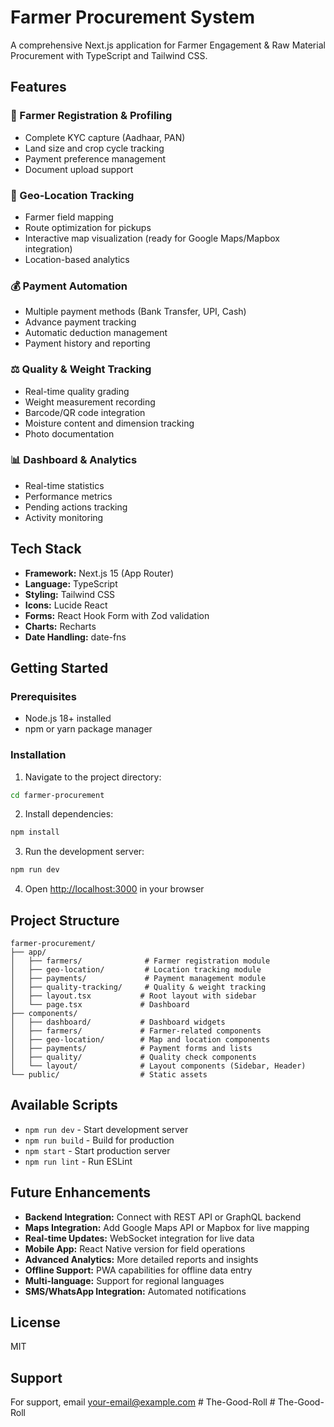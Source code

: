 # Farmer Procurement System

A comprehensive Next.js application for Farmer Engagement & Raw Material Procurement with TypeScript and Tailwind CSS.

## Features

### 🌾 Farmer Registration & Profiling
- Complete KYC capture (Aadhaar, PAN)
- Land size and crop cycle tracking
- Payment preference management
- Document upload support

### 📍 Geo-Location Tracking
- Farmer field mapping
- Route optimization for pickups
- Interactive map visualization (ready for Google Maps/Mapbox integration)
- Location-based analytics

### 💰 Payment Automation
- Multiple payment methods (Bank Transfer, UPI, Cash)
- Advance payment tracking
- Automatic deduction management
- Payment history and reporting

### ⚖️ Quality & Weight Tracking
- Real-time quality grading
- Weight measurement recording
- Barcode/QR code integration
- Moisture content and dimension tracking
- Photo documentation

### 📊 Dashboard & Analytics
- Real-time statistics
- Performance metrics
- Pending actions tracking
- Activity monitoring

## Tech Stack

- **Framework:** Next.js 15 (App Router)
- **Language:** TypeScript
- **Styling:** Tailwind CSS
- **Icons:** Lucide React
- **Forms:** React Hook Form with Zod validation
- **Charts:** Recharts
- **Date Handling:** date-fns

## Getting Started

### Prerequisites
- Node.js 18+ installed
- npm or yarn package manager

### Installation

1. Navigate to the project directory:
```bash
cd farmer-procurement
```

2. Install dependencies:
```bash
npm install
```

3. Run the development server:
```bash
npm run dev
```

4. Open [http://localhost:3000](http://localhost:3000) in your browser

## Project Structure

```
farmer-procurement/
├── app/
│   ├── farmers/              # Farmer registration module
│   ├── geo-location/         # Location tracking module
│   ├── payments/             # Payment management module
│   ├── quality-tracking/     # Quality & weight tracking
│   ├── layout.tsx           # Root layout with sidebar
│   └── page.tsx             # Dashboard
├── components/
│   ├── dashboard/           # Dashboard widgets
│   ├── farmers/             # Farmer-related components
│   ├── geo-location/        # Map and location components
│   ├── payments/            # Payment forms and lists
│   ├── quality/             # Quality check components
│   └── layout/              # Layout components (Sidebar, Header)
└── public/                  # Static assets
```

## Available Scripts

- `npm run dev` - Start development server
- `npm run build` - Build for production
- `npm start` - Start production server
- `npm run lint` - Run ESLint

## Future Enhancements

- **Backend Integration:** Connect with REST API or GraphQL backend
- **Maps Integration:** Add Google Maps API or Mapbox for live mapping
- **Real-time Updates:** WebSocket integration for live data
- **Mobile App:** React Native version for field operations
- **Advanced Analytics:** More detailed reports and insights
- **Offline Support:** PWA capabilities for offline data entry
- **Multi-language:** Support for regional languages
- **SMS/WhatsApp Integration:** Automated notifications

## License

MIT

## Support

For support, email your-email@example.com
#   T h e - G o o d - R o l l  
 #   T h e - G o o d - R o l l  
 